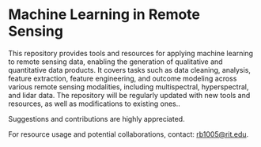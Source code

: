 # Machine Learning in Remote Sensing

This repository provides tools and resources for applying machine learning to remote sensing data, enabling the generation of qualitative and quantitative data products. It covers tasks such as data cleaning, analysis, feature extraction, feature engineering, and outcome modeling across various remote sensing modalities, including multispectral, hyperspectral, and lidar data. The repository will be regularly updated with new tools and resources, as well as modifications to existing ones..

Suggestions and contributions are highly appreciated.

For resource usage and potential collaborations, contact: rb1005@rit.edu.
